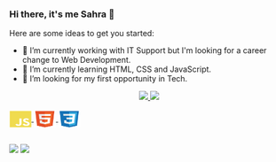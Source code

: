 ### Hi there, it's me Sahra 👋

Here are some ideas to get you started:

- 🔭 I’m currently working with IT Support but I'm looking for a career change to Web Development. 
- 🌱 I’m currently learning HTML, CSS and JavaScript. 
- 👯 I’m looking for my first opportunity in Tech. 

<div align="center">
  <a href="https://github.com/sahradordete">
  <img height="180em" src="https://github-readme-stats.vercel.app/api?username=sahradordete&show_icons=true&theme=material-palenight&include_all_commits=true&count_private=true"/>
  <img height="180em" src="https://github-readme-stats.vercel.app/api/top-langs/?username=sahradordete&layout=compact&langs_count=7&theme=material-palenight"/>
</div>

<div style="display: inline_block"><br>
  <img align="center" alt="Rafa-Js" height="30" width="40" src="https://raw.githubusercontent.com/devicons/devicon/master/icons/javascript/javascript-plain.svg">
  <img align="center" alt="Rafa-HTML" height="30" width="40" src="https://raw.githubusercontent.com/devicons/devicon/master/icons/html5/html5-original.svg">
  <img align="center" alt="Rafa-CSS" height="30" width="40" src="https://raw.githubusercontent.com/devicons/devicon/master/icons/css3/css3-original.svg">
</div>

##
 
<div> 
  <a href = "mailto:sahrad.ovalhes7@gmail.com"><img src="https://img.shields.io/badge/-Gmail-%23333?style=for-the-badge&logo=gmail&logoColor=white" target="_blank"></a>
  <a href="www.linkedin.com/in/sahradordete" target="_blank"><img src="https://img.shields.io/badge/-LinkedIn-%230077B5?style=for-the-badge&logo=linkedin&logoColor=white" target="_blank"></a> 
</div>



